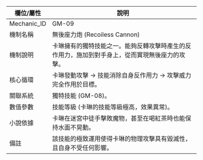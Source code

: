 | 欄位/屬性 | 說明 |
|---|---|
| Mechanic_ID | GM-09 |
| 機制名稱 | 無後座力炮 (Recoiless Cannon) |
| 機制說明 | 卡琳擁有的獨特技能之一。能夠反轉攻擊時產生的反作用力，施加到對手身上，從而實現無後座力的攻擊。 |
| 核心循環 | 卡琳發動攻擊 -> 技能消除自身反作用力 -> 攻擊威力完全作用於目標。 |
| 關聯系統 | 獨特技能 (GM-08)。 |
| 數值參數 | 技能等級 (卡琳的技能等級極高，效果異常)。 |
| 小說依據 | 卡琳在迷宮中徒手擊敗魔物，甚至在喝紅茶時也能保持水面不晃動。 |
| 備註 | 該技能的極致運用使得卡琳的物理攻擊具有毀滅性，且自身不受任何影響。 |
